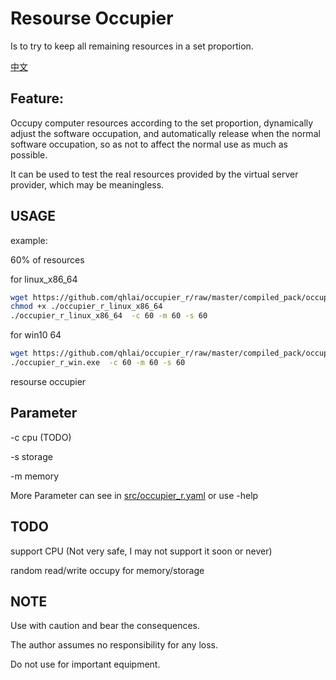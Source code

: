 # Resourse Occupier 
Is to try to keep all remaining resources in a set proportion.

[中文](https://github.com/qhlai/occupier_r/blob/master/doc/README_CN.md)
## Feature:

Occupy computer resources according to the set proportion, dynamically adjust the software occupation, and automatically release when the normal software occupation, so as not to affect the normal use as much as possible.


It can be used to test the real resources provided by the virtual server provider, which may be meaningless.


## USAGE
example:

60% of resources

for linux_x86_64
```bash
wget https://github.com/qhlai/occupier_r/raw/master/compiled_pack/occupier_r_linux_x86_64
chmod +x ./occupier_r_linux_x86_64
./occupier_r_linux_x86_64  -c 60 -m 60 -s 60
```
for win10 64
```bash
wget https://github.com/qhlai/occupier_r/raw/master/compiled_pack/occupier_r_win.exe
./occupier_r_win.exe  -c 60 -m 60 -s 60
```
resourse occupier
## Parameter
-c cpu (TODO)

-s storage

-m memory

More Parameter can see in [src/occupier_r.yaml](https://github.com/qhlai/occupier_r/blob/master/src/occupier_r.yaml) or use -help

## TODO

support CPU (Not very safe, I may not support it soon or never)

random read/write occupy for memory/storage 

## NOTE

Use with caution and bear the consequences.

The author assumes no responsibility for any loss.

Do not use for important equipment.
